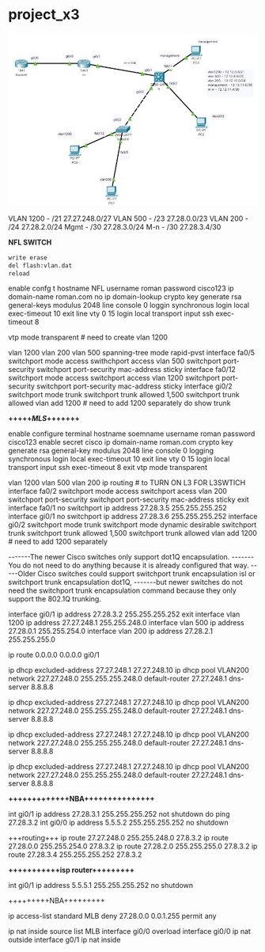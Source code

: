 # project_x3

![](vx_images/88240203816917.png)

VLAN 1200 - /21  27.27.248.0/27
VLAN 500 - /23   27.28.0.0/23
VLAN 200 - /24   27.28.2.0/24
Mgmt  - /30        27.28.3.0/24
M-n -   /30          27.28.3.4/30



**NFL SWITCH**
```
write erase
del flash:vlan.dat
reload
```


enable
confg t
hostname NFL
username roman password cisco123
ip domain-name roman.com
no ip domain-lookup
crypto key generate rsa general-keys modulus 2048
line console 0
loggin synchronous
login local
exec-timeout 10
exit
line vty 0 15
login local
transport input ssh
exec-timeout 8

vtp mode transparent # need to create vlan 1200 

vlan 1200
vlan 200
vlan 500
spanning-tree mode rapid-pvst
interface fa0/5
switchport mode access
swithchport access vlan 500
switchport port-security
switchport port-security mac-address sticky
interface fa0/12
switchport mode access 
switchport access vlan 1200
switchport port-security
switchport port-security mac-address sticky
interface gi0/2
switchport mode trunk
switchport trunk allowed 1,500
switchport trunk allowed vlan add 1200 # need to add 1200 separately
do show trunk

**+++++*MLS*+++++++**

enable
configure terminal
hostname soemname
username roman password cisco123
enable secret cisco
ip domain-name roman.com
crypto key generate rsa general-key modulus 2048
line console 0
logging synchronous
login local
exec-timeout 10
exit
line vty 0 15
login local
transport input ssh
exec-timeout 8
exit
vtp mode transparent


vlan 1200
vlan 500
vlan 200
ip routing # to TURN ON L3 FOR L3SWTICH
interface fa0/2
switchport mode access 
switchport acess vlan 200
switchport port-security
switchport port-security mac-address sticky
exit
interface fa0/1
no switchport
ip address 27.28.3.5 255.255.255.252
interface gi0/1
no switchport
ip address 27.28.3.6 255.255.255.252
interface gi0/2
switchport mode trunk
switchport mode dynamic desirable
switchport trunk
switchport trunk allowed 1,500
switchport trunk allowed vlan add 1200 # need to add 1200 separately

-------The newer Cisco switches only support dot1Q encapsulation. 
-------You do not need to do anything because it is already configured that way.
-----Older Cisco switches could support switchport trunk encapsulation isl or switchport trunk encapsulation dot1Q,
-------but newer switches do not need the switchport trunk encapsulation command because they only support the 802.1Q trunking.
  
interface gi0/1
ip address 27.28.3.2 255.255.255.252
exit
interface vlan 1200
ip address 27.27.248.1 255.255.248.0
interface vlan 500
ip address 27.28.0.1 255.255.254.0
interface vlan 200
ip address 27.28.2.1 255.255.255.0


ip route 0.0.0.0 0.0.0.0 gi0/1

ip dhcp excluded-address 27.27.248.1 27.27.248.10
ip dhcp pool VLAN200
network 227.27.248.0 255.255.255.248.0
default-router 27.27.248.1
dns-server 8.8.8.8

ip dhcp excluded-address 27.27.248.1 27.27.248.10
ip dhcp pool VLAN200
network 227.27.248.0 255.255.255.248.0
default-router 27.27.248.1
dns-server 8.8.8.8

ip dhcp excluded-address 27.27.248.1 27.27.248.10
ip dhcp pool VLAN200
network 227.27.248.0 255.255.255.248.0
default-router 27.27.248.1
dns-server 8.8.8.8

ip dhcp excluded-address 27.27.248.1 27.27.248.10
ip dhcp pool VLAN200
network 227.27.248.0 255.255.255.248.0
default-router 27.27.248.1
dns-server 8.8.8.8

**+++++++++++++NBA+++++++++++++++**

int gi0/1
ip address 27.28.3.1 255.255.255.252
not shutdown
do ping 27.28.3.2
int gi0/0
ip address 5.5.5.2 255.255.255.252
no shutdown

+++routing+++
ip route 27.27.248.0 255.255.248.0 27.8.3.2
ip route 27.28.0.0 255.255.254.0 27.8.3.2
ip route 27.28.2.0 255.255.255.0 27.8.3.2
ip route 27.28.3.4 255.255.255.252 27.8.3.2

**+++++++++++isp router+++++++++**

int gi0/1
ip address 5.5.5.1 255.255.255.252
no shutdown

+++++++++NBA+++++++++

ip access-list standard MLB
deny 27.28.0.0 0.0.1.255
permit any 

ip nat inside source list MLB interface gi0/0 overload
interface gi0/0
ip nat outside
interface g0/1
ip nat inside



